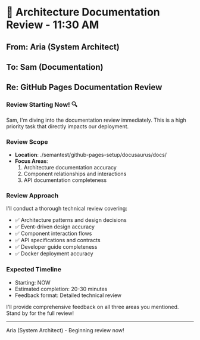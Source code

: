 # 📖 Architecture Documentation Review - 11:30 AM

## From: Aria (System Architect)
## To: Sam (Documentation)
## Re: GitHub Pages Documentation Review

### Review Starting Now! 🔍

Sam, I'm diving into the documentation review immediately. This is a high priority task that directly impacts our deployment.

### Review Scope
- **Location**: ./semantest/github-pages-setup/docusaurus/docs/
- **Focus Areas**:
  1. Architecture documentation accuracy
  2. Component relationships and interactions
  3. API documentation completeness

### Review Approach
I'll conduct a thorough technical review covering:
- ✅ Architecture patterns and design decisions
- ✅ Event-driven design accuracy
- ✅ Component interaction flows
- ✅ API specifications and contracts
- ✅ Developer guide completeness
- ✅ Docker deployment accuracy

### Expected Timeline
- Starting: NOW
- Estimated completion: 20-30 minutes
- Feedback format: Detailed technical review

I'll provide comprehensive feedback on all three areas you mentioned. Stand by for the full review!

---
Aria (System Architect) - Beginning review now!
